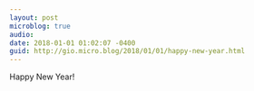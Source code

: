 ```yaml
---
layout: post
microblog: true
audio: 
date: 2018-01-01 01:02:07 -0400
guid: http://gio.micro.blog/2018/01/01/happy-new-year.html
---
```

Happy New Year!
